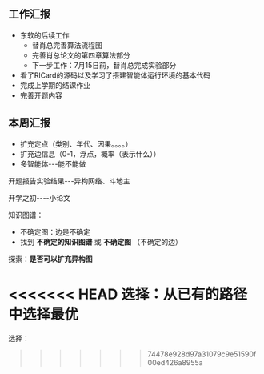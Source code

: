 ## 工作汇报

- 东软的后续工作
  - 替肖总完善算法流程图
  - 完善肖总论文的第四章算法部分
  - 下一步工作：7月15日前，替肖总完成实验部分
- 看了RlCard的源码以及学习了搭建智能体运行环境的基本代码
- 完成上学期的结课作业
- 完善开题内容

## 本周汇报

- 扩充定点（类别、年代、因果。。。。）
- 扩充边信息（0-1，浮点，概率（表示什么））
- 多智能体---能不能做



开题报告实验结果---异构网络、斗地主



开学之初----小论文



知识图谱：

- 不确定图：边是不确定
- 找到  **不确定的知识图谱** 或  **不确定图** （不确定的边）



探索：**是否可以扩充异构图**

<<<<<<< HEAD
选择：从已有的路径中选择最优
=======
选择：
>>>>>>> 74478e928d97a31079c9e51590f00ed426a8955a
